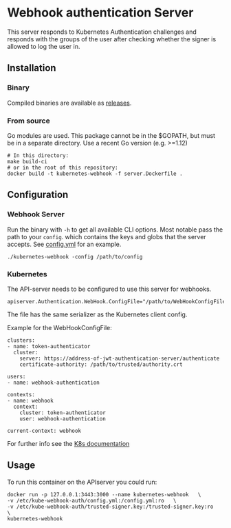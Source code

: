 # Webhook authentication Server

This server responds to Kubernetes Authentication challenges and responds with the groups of the user after checking whether the signer is allowed to log the user in.

## Installation

### Binary
Compiled binaries are available as [releases](https://github.com/flix-tech/kubernetes-webhook/releases).

### From source

Go modules are used. This package cannot be in the $GOPATH, but must be in a separate directory.
Use a recent Go version (e.g. >=1.12)

    # In this directory:
    make build-ci
    # or in the root of this repository:
    docker build -t kubernetes-webhook -f server.Dockerfile .

## Configuration

### Webhook Server

Run the binary with `-h` to get all available CLI options. Most notable pass the path to your `config`. which contains the keys and globs that the server accepts.
See [config.yml](config.yml) for an example.

    ./kubernetes-webhook -config /path/to/config

### Kubernetes

The API-server needs to be configured to use this server for webhooks.

    apiserver.Authentication.WebHook.ConfigFile="/path/to/WebHookConfigFile"

The file has the same serializer as the Kubernetes client config.

Example for the WebHookConfigFile:

    clusters:
    - name: token-authenticator
      cluster:
        server: https://address-of-jwt-authentication-server/authenticate
        certificate-authority: /path/to/trusted/authority.crt
    
    users:
    - name: webhook-authentication
    
    contexts:
    - name: webhook
      context:
        cluster: token-authenticator
        user: webhook-authentication
    
    current-context: webhook

For further info see the [K8s documentation](https://kubernetes.io/docs/admin/authentication/#webhook-token-authentication)

## Usage

To run this container on the APIserver you could run:

    docker run -p 127.0.0.1:3443:3000 --name kubernetes-webhook   \
    -v /etc/kube-webhook-auth/config.yml:/config.yml:ro   \
    -v /etc/kube-webhook-auth/trusted-signer.key:/trusted-signer.key:ro   \
    kubernetes-webhook